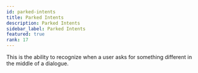 ```yaml
---
id: parked-intents
title: Parked Intents
description: Parked Intents
sidebar_label: Parked Intents
featured: true
rank: 17
---
```

 
This is the ability to recognize when a user asks for something different in the middle of a dialogue. 